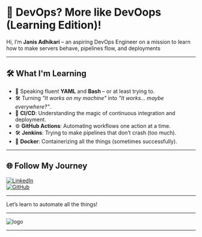 # 🚀 DevOps? More like DevOops (Learning Edition)!  

Hi, I’m **Janis Adhikari** – an aspiring DevOps Engineer on a mission to learn how to make servers behave, pipelines flow, and deployments 

---

## 🛠️ What I'm Learning  
- 📖 Speaking fluent **YAML** and **Bash** – or at least trying to.  
- 🛠️ Turning *"It works on my machine"* into *"It works... maybe everywhere?"*.
- 🌱 **CI/CD**: Understanding the magic of continuous integration and deployment.  
- ⚙️ **GitHub Actions**: Automating workflows one action at a time.  
- 🛠️ **Jenkins**: Trying to make pipelines that don’t crash (too much).  
- 🐳 **Docker**: Containerizing all the things (sometimes successfully).  

---

## 🌐 Follow My Journey  

[![LinkedIn](https://img.shields.io/badge/LinkedIn-Connect-blue?style=for-the-badge&logo=linkedin)](https://www.linkedin.com/in/janis-adhikari-053347263)  
[![GitHub](https://img.shields.io/badge/GitHub-Follow-black?style=for-the-badge&logo=github)](https://github.com/janisadhi)  

---
Let’s learn to automate all the things! 

---
![logo](https://blogger.googleusercontent.com/img/b/R29vZ2xl/AVvXsEh2pB79ZaEwDoyeOowcq47W0JjBESyM4yjLABg2vLPMuEbc0hE8GLTvynhVGcggbAQ9NbkWo-tHjpHPDx1HXXurQU4GU6-IxJJc47MGMib7qlFYeokK8eRzFOYG2OROndx_qaCiPGfzMzqY35zS0WkV9H3r43IFHIMX26QjLImTBavpX_WNP0AtPCRpeQM_/s500/Untitled_design-removebg-preview%20(1).png)

---
